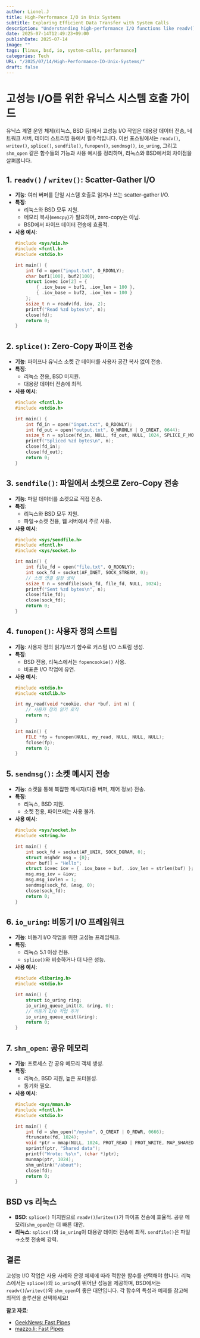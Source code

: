 ```yaml
---
author: Lionel.J
title: High-Performance I/O in Unix Systems
subtitle: Exploring Efficient Data Transfer with System Calls
description: "Understanding high-performance I/O functions like readv(), writev(), splice(), sendfile(), and more in Linux and BSD"
date: 2025-07-14T12:49:23+09:00
publishDate: 2025-07-14
image: ""
tags: [linux, bsd, io, system-calls, performance]
categories: Tech
URL: "/2025/07/14/High-Performance-IO-Unix-Systems/"
draft: false
---
```


# 고성능 I/O를 위한 유닉스 시스템 호출 가이드

유닉스 계열 운영 체제(리눅스, BSD 등)에서 고성능 I/O 작업은 대용량 데이터 전송, 네트워크 서버, 데이터 스트리밍 등에서 필수적입니다. 이번 포스팅에서는 `readv()`, `writev()`, `splice()`, `sendfile()`, `funopen()`, `sendmsg()`, `io_uring`, 그리고 `shm_open` 같은 함수들의 기능과 사용 예시를 정리하며, 리눅스와 BSD에서의 차이점을 살펴봅니다.

## 1. `readv()` / `writev()`: Scatter-Gather I/O
- **기능**: 여러 버퍼를 단일 시스템 호출로 읽거나 쓰는 scatter-gather I/O.
- **특징**:
  - 리눅스와 BSD 모두 지원.
  - 메모리 복사(`memcpy`)가 필요하며, zero-copy는 아님.
  - BSD에서 파이프 데이터 전송에 효율적.
- **사용 예시**:
  ```c
  #include <sys/uio.h>
  #include <fcntl.h>
  #include <stdio.h>

  int main() {
      int fd = open("input.txt", O_RDONLY);
      char buf1[100], buf2[100];
      struct iovec iov[2] = {
          { .iov_base = buf1, .iov_len = 100 },
          { .iov_base = buf2, .iov_len = 100 }
      };
      ssize_t n = readv(fd, iov, 2);
      printf("Read %zd bytes\n", n);
      close(fd);
      return 0;
  }
  ```

## 2. `splice()`: Zero-Copy 파이프 전송
- **기능**: 파이프나 유닉스 소켓 간 데이터를 사용자 공간 복사 없이 전송.
- **특징**:
  - 리눅스 전용, BSD 미지원.
  - 대용량 데이터 전송에 최적.
- **사용 예시**:
  ```c
  #include <fcntl.h>
  #include <stdio.h>

  int main() {
      int fd_in = open("input.txt", O_RDONLY);
      int fd_out = open("output.txt", O_WRONLY | O_CREAT, 0644);
      ssize_t n = splice(fd_in, NULL, fd_out, NULL, 1024, SPLICE_F_MOVE);
      printf("Spliced %zd bytes\n", n);
      close(fd_in);
      close(fd_out);
      return 0;
  }
  ```

## 3. `sendfile()`: 파일에서 소켓으로 Zero-Copy 전송
- **기능**: 파일 데이터를 소켓으로 직접 전송.
- **특징**:
  - 리눅스와 BSD 모두 지원.
  - 파일→소켓 전용, 웹 서버에서 주로 사용.
- **사용 예시**:
  ```c
  #include <sys/sendfile.h>
  #include <fcntl.h>
  #include <sys/socket.h>

  int main() {
      int file_fd = open("file.txt", O_RDONLY);
      int sock_fd = socket(AF_INET, SOCK_STREAM, 0);
      // 소켓 연결 설정 생략
      ssize_t n = sendfile(sock_fd, file_fd, NULL, 1024);
      printf("Sent %zd bytes\n", n);
      close(file_fd);
      close(sock_fd);
      return 0;
  }
  ```

## 4. `funopen()`: 사용자 정의 스트림
- **기능**: 사용자 정의 읽기/쓰기 함수로 커스텀 I/O 스트림 생성.
- **특징**:
  - BSD 전용, 리눅스에서는 `fopencookie()` 사용.
  - 비표준 I/O 작업에 유연.
- **사용 예시**:
  ```c
  #include <stdio.h>
  #include <stdlib.h>

  int my_read(void *cookie, char *buf, int n) {
      // 사용자 정의 읽기 로직
      return n;
  }

  int main() {
      FILE *fp = funopen(NULL, my_read, NULL, NULL, NULL);
      fclose(fp);
      return 0;
  }
  ```

## 5. `sendmsg()`: 소켓 메시지 전송
- **기능**: 소켓을 통해 복잡한 메시지(다중 버퍼, 제어 정보) 전송.
- **특징**:
  - 리눅스, BSD 지원.
  - 소켓 전용, 파이프에는 사용 불가.
- **사용 예시**:
  ```c
  #include <sys/socket.h>
  #include <string.h>

  int main() {
      int sock_fd = socket(AF_UNIX, SOCK_DGRAM, 0);
      struct msghdr msg = {0};
      char buf[] = "Hello";
      struct iovec iov = { .iov_base = buf, .iov_len = strlen(buf) };
      msg.msg_iov = &iov;
      msg.msg_iovlen = 1;
      sendmsg(sock_fd, &msg, 0);
      close(sock_fd);
      return 0;
  }
  ```

## 6. `io_uring`: 비동기 I/O 프레임워크
- **기능**: 비동기 I/O 작업을 위한 고성능 프레임워크.
- **특징**:
  - 리눅스 5.1 이상 전용.
  - `splice()`와 비슷하거나 더 나은 성능.
- **사용 예시**:
  ```c
  #include <liburing.h>
  #include <stdio.h>

  int main() {
      struct io_uring ring;
      io_uring_queue_init(8, &ring, 0);
      // 비동기 I/O 작업 추가
      io_uring_queue_exit(&ring);
      return 0;
  }
  ```

## 7. `shm_open`: 공유 메모리
- **기능**: 프로세스 간 공유 메모리 객체 생성.
- **특징**:
  - 리눅스, BSD 지원, 높은 포터블성.
  - 동기화 필요.
- **사용 예시**:
  ```c
  #include <sys/mman.h>
  #include <fcntl.h>
  #include <stdio.h>

  int main() {
      int fd = shm_open("/myshm", O_CREAT | O_RDWR, 0666);
      ftruncate(fd, 1024);
      void *ptr = mmap(NULL, 1024, PROT_READ | PROT_WRITE, MAP_SHARED, fd, 0);
      sprintf(ptr, "Shared data");
      printf("Wrote: %s\n", (char *)ptr);
      munmap(ptr, 1024);
      shm_unlink("/about");
      close(fd);
      return 0;
  }
  ```

## BSD vs 리눅스
- **BSD**: `splice()` 미지원으로 `readv()`/`writev()`가 파이프 전송에 효율적. 공유 메모리(`shm_open`)는 더 빠른 대안.
- **리눅스**: `splice()`와 `io_uring`이 대용량 데이터 전송에 최적. `sendfile()`은 파일→소켓 전송에 강력.

## 결론
고성능 I/O 작업은 사용 사례와 운영 체제에 따라 적합한 함수를 선택해야 합니다. 리눅스에서는 `splice()`와 `io_uring`이 뛰어난 성능을 제공하며, BSD에서는 `readv()`/`writev()`와 `shm_open`이 좋은 대안입니다. 각 함수의 특성과 예제를 참고해 최적의 솔루션을 선택하세요!

**참고 자료**:
- [GeekNews: Fast Pipes](https://news.hada.io/topic?id=21623)
- [mazzo.li: Fast Pipes](https://mazzo.li/posts/fast-pipes.html)
